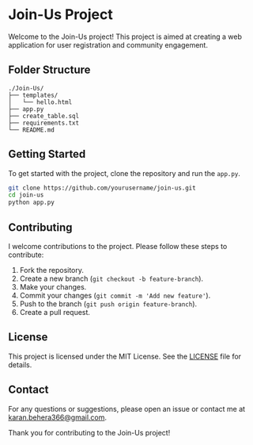 # Join-Us Project

Welcome to the Join-Us project! This project is aimed at creating a web application for user registration and community engagement.

## Folder Structure

```
./Join-Us/
├── templates/
│   └── hello.html
├── app.py
├── create_table.sql
├── requirements.txt
└── README.md
```

## Getting Started

To get started with the project, clone the repository and run the `app.py`.

```sh
git clone https://github.com/yourusername/join-us.git
cd join-us
python app.py
```

## Contributing

I welcome contributions to the project. Please follow these steps to contribute:

1. Fork the repository.
2. Create a new branch (`git checkout -b feature-branch`).
3. Make your changes.
4. Commit your changes (`git commit -m 'Add new feature'`).
5. Push to the branch (`git push origin feature-branch`).
6. Create a pull request.

## License

This project is licensed under the MIT License. See the [LICENSE](LICENSE) file for details.

## Contact

For any questions or suggestions, please open an issue or contact me at [karan.behera366@gmail.com](mailto:email@example.com).

Thank you for contributing to the Join-Us project!